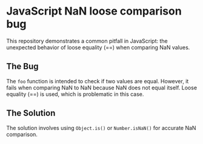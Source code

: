 # JavaScript NaN loose comparison bug
This repository demonstrates a common pitfall in JavaScript: the unexpected behavior of loose equality (==) when comparing NaN values.

## The Bug
The `foo` function is intended to check if two values are equal. However, it fails when comparing NaN to NaN because NaN does not equal itself.  Loose equality (==) is used, which is problematic in this case.

## The Solution
The solution involves using `Object.is()` or `Number.isNaN()` for accurate NaN comparison.